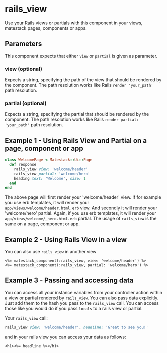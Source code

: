 # rails\_view

Use your Rails views or partials with this component in your views, matestack pages, components or apps.

## Parameters

This component expects that either `view` or `partial` is given as parameter.

### view \(optional\)

Expects a string, specifying the path of the view that should be rendered by the component. The path resolution works like Rails `render 'your_path'` path resolution.

### partial \(optional\)

Expects a string, specifying the partial that should be rendered by the component. The path resolution works like Rails `render partial: 'your_path'` path resolution.

## Example 1 - Using Rails View and Partial on a page, component or app

```ruby
class WelcomePage < Matestack::Ui::Page
  def response
    rails_view view: 'welcome/header'
    rails_view partial: 'welcome/hero'
    heading text: 'Welcome', size: 1
  end
end
```

The above page will first render your 'welcome/header' view. If for example you use erb templates, it will render your `app/views/welcome/header.html.erb` view. And secondly it will render your 'welcome/hero' partial. Again, if you use erb templates, it will render your `app/views/welcome/_hero.html.erb` partial. The usage of `rails_view` is the same on a page, component or app.

## Example 2 - Using Rails View in a view

You can also use `rails_view` in another view

```markup
<%= matestack_component(:rails_view, view: 'welcome/header') %>
<%= matestack_component(:rails_view, partial: 'welcome/hero') %>
```

## Example 3 - Passing and accessing data

You can access all your instance variables from your controller action within a view or partial rendered by `rails_view`. You can also pass data explicitly. Just add them to the hash you pass to the `rails_view` call. You can access those like you would do if you pass `locals` to a rails view or partial.

Your `rails_view` call:

```ruby
rails_view view: 'welcome/header', headline: 'Great to see you!'
```

and in your rails view you can access your data as follows:

```text
<h1><%= headline %></h1>
```

